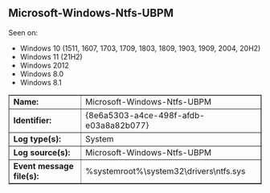 ## Microsoft-Windows-Ntfs-UBPM

Seen on:
* Windows 10 (1511, 1607, 1703, 1709, 1803, 1809, 1903, 1909, 2004, 20H2)
* Windows 11 (21H2)
* Windows 2012
* Windows 8.0
* Windows 8.1

<table border="1" class="docutils">
  <tbody>
    <tr>
      <td><b>Name:</b></td>
      <td>Microsoft-Windows-Ntfs-UBPM</td>
    </tr>
    <tr>
      <td><b>Identifier:</b></td>
      <td>{8e6a5303-a4ce-498f-afdb-e03a8a82b077}</td>
    </tr>
    <tr>
      <td><b>Log type(s):</b></td>
      <td>System</td>
    </tr>
    <tr>
      <td><b>Log source(s):</b></td>
      <td>Microsoft-Windows-Ntfs-UBPM</td>
    </tr>
    <tr>
      <td><b>Event message file(s):</b></td>
      <td>%systemroot%\system32\drivers\ntfs.sys</td>
    </tr>
  </tbody>
</table>

&nbsp;

